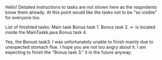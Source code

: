 Hello! 
Detailed instructions to tasks are not shown here as the respndents know them already. 
At this point would like the tasks not to be "so visible" for everyone too. 

List of finishted tasks: 
Main task
Bonus task 1. 
Bonus task 2. <- is located inside the MainTaskk.java 
Bonus task 4. 

Yes, the Bonust task3. I was unfortunately unable to finish mainly due to unexpected stomach flue. I hope you are not too angry about it. I am expecting to finish the "Bonus task 3." it in the future anyway. 
